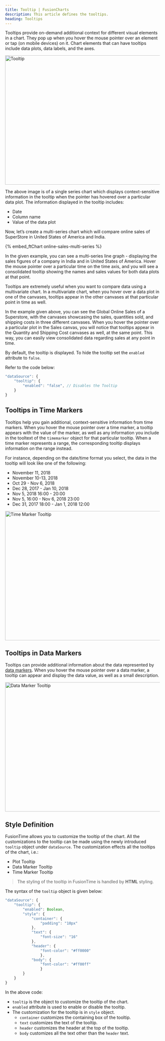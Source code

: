 ```yaml
---
title: Tooltip | FusionCharts
description: This article defines the tooltips.
heading: Tooltips
---
```


Tooltips provide on-demand additional context for different visual elements in a chart. They pop up when you hover the mouse pointer over an element or tap (on mobile devices) on it. Chart elements that can have tooltips include data plots, data labels, and the axes.

<img src="{% site.BASE_URL %}/images/fusiontime-component-tooltip.png" alt="Tooltip" width="700" height="420">

The above image is of a single series chart which displays context-sensitive information in the tooltip when the pointer has hovered over a particular data plot. The information displayed in the tooltip includes:

- Date
- Column name
- Value of the data plot

Now, let’s create a multi-series chart which will compare online sales of SuperStore in United States of America and India.

{% embed_ftChart online-sales-multi-series %}

In the given example, you can see a multi-series line graph - displaying the sales figures of a company in India and in United States of America. Hover the mouse pointer over a particular time on the time axis, and you will see a consolidated tooltip showing the names and sales values for both data plots at that point.

Tooltips are extremely useful when you want to compare data using a multivariate chart. In a multivariate chart, when you hover over a data plot in one of the canvases, tooltips appear in the other canvases at that particular point in time as well.

In the example given above, you can see the Global Online Sales of a Superstore, with the canvases showcasing the sales, quantities sold, and shipping costs in three different canvases. When you hover the pointer over a particular plot in the Sales canvas, you will notice that tooltips appear in the Quantity and Shipping Cost canvases as well, at the same point. This way, you can easily view consolidated data regarding sales at any point in time.

By default, the tooltip is displayed. To hide the tooltip set the `enabled` attribute to `false`.

Refer to the code below:

```javascript
"dataSource": {
    "tooltip": {
        "enabled": "false", // Disables the Tooltip
    }
}
```

## Tooltips in Time Markers

Tooltips help you gain additional, context-sensitive information from time markers. When you hover the mouse pointer over a time marker, a tooltip appears with the value of the marker, as well as any information you include in the tooltext of the `timemarker` object for that particular tooltip. When a time marker represents a range, the corresponding tooltip displays information on the range instead.

For instance, depending on the date/time format you select, the data in the tooltip will look like one of the following:

- November 11, 2018
- November 10-13, 2018
- Oct 29 - Nov 6, 2018
- Dec 28, 2017 - Jan 10, 2018
- Nov 5, 2018 16:00 - 20:00
- Nov 5, 16:00 - Nov 6, 2018 23:00
- Dec 31, 2017 18:00 - Jan 1, 2018 12:00

<img src="{% site.BASE_URL %}/images/fusiontime-component-time-marker-tooltip.png" alt="Time Marker Tooltip" width="700" height="420">

## Tooltips in Data Markers

Tooltips can provide additional information about the data represented by [data markers](/fusiontime/fusiontime-component/data-markers). When you hover the mouse pointer over a data marker, a tooltip can appear and display the data value, as well as a small description.

<img src="{% site.BASE_URL %}/images/fusiontime-component-data-marker-tooltip.png" alt="Data Marker Tooltip" width="700" height="420">

## Style Definition

FusionTime allows you to customize the tooltip of the chart. All the customizations to the tooltip can be made using the newly introduced `tooltip` object under `dataSource`. The customization effects all the tooltips of the chart, i.e.:

- Plot Tooltip
- Data Marker Tooltip
- Time Marker Tooltip

> The styling of the tooltip in FusionTime is handled by **HTML** styling.

The syntax of the `tooltip` object is given below:

```javascript
"dataSource": {
    "tooltip": {
        "enabled": Boolean,
        "style": {
            "container": {
                "padding": "10px"
            },
            "text": {
                "font-size": "16"
            },
            "header": {
                "font-color": "#ff0000"
                },
            "body": {
                "font-color": "#ff00ff"
                }
        }
    }
}
```

In the above code:

- `tooltip` is the object to customize the tooltip of the chart.
- `enabled` attribute is used to enable or disable the tooltip.
- The customization for the tooltip is in `style` object.
  - `container` customizes the containing box of the tooltip.
  - `text` customizes the text of the tooltip.
  - `header` customizes the header at the top of the tooltip.
  - `body` customizes all the text other than the `header` text.
